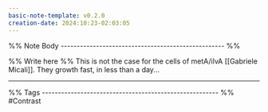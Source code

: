 ```yaml
---
basic-note-template: v0.2.0
creation-date: 2024:10:23-02:03:05
---
```


%% Note Body --------------------------------------------------- %%

%% Write here %%
This is not the case for the cells of metA/ilvA [[Gabriele Micali]]. They growth fast, in less than a day...


___

%% Tags ------------------------------------------------------- %%
#Contrast
